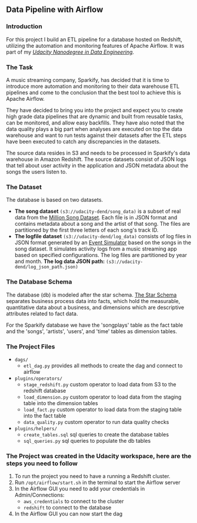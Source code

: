 ## Data Pipeline with Airflow

### Introduction
For this project I build an ETL pipeline for a database hosted on Redshift, utilizing the automation and monitoring features of Apache Airflow. It was part of my *[Udacity Nanodegree in Data Engineering](https://www.udacity.com/course/data-engineer-nanodegree--nd027)*.

### The Task
A music streaming company, Sparkify, has decided that it is time to introduce more automation and monitoring to their data warehouse ETL pipelines and come to the conclusion that the best tool to achieve this is Apache Airflow.

They have decided to bring you into the project and expect you to create high grade data pipelines that are dynamic and built from reusable tasks, can be monitored, and allow easy backfills. They have also noted that the data quality plays a big part when analyses are executed on top the data warehouse and want to run tests against their datasets after the ETL steps have been executed to catch any discrepancies in the datasets.

The source data resides in S3 and needs to be processed in Sparkify's data warehouse in Amazon Redshift. The source datasets consist of JSON logs that tell about user activity in the application and JSON metadata about the songs the users listen to.

### The Dataset
The database is based on two datasets. 
- **The song dataset** `(s3://udacity-dend/song_data)` is a subset of real data from the [Million Song Dataset](http://millionsongdataset.com/). Each file is in JSON format and contains metadata about a song and the artist of that song. The files are partitioned by the first three letters of each song's track ID. 
- **The logfile dataset** `(s3://udacity-dend/log_data)` consists of log files in JSON format generated by an [Event Simulator](https://github.com/Interana/eventsim) based on the songs in the song dataset. It simulates activity logs from a music streaming app based on specified configurations. The log files are partitioned by year and month.
**The log data JSON path:** `(s3://udacity-dend/log_json_path.json)`

### The Database Schema

The database (db) is modeled after the star schema. [The Star Schema](https://en.wikipedia.org/wiki/Star_schema) separates business process data into facts, which hold the measurable, quantitative data about a business, and dimensions which are descriptive attributes related to fact data. 

For the Sparkify database we have the 'songplays' table as the fact table and the 'songs', 'artists', 'users', and 'time' tables as dimension tables.

### The Project Files

- `dags/`
    - `etl_dag.py` provides all methods to create the dag and connect to airflow
- `plugins/operators/`
    - `stage_redshift.py` custom operator to load data from S3 to the redshift database
    - `load_dimension.py` custom operator to load data from the staging table into the dimension tables
    - `load_fact.py` custom operator to load data from the staging table into the fact table
    - `data_quality.py` custom operator to run data quality checks
- `plugins/helpers/`
    - `create_tables.sql` sql queries to create the database tables 
    - `sql_queries.py` sql queries to populate the db tables 

### The Project was created in the Udacity workspace, here are the steps you need to follow

1. To run the project you need to have a running a Redshift cluster.
2. Run `/opt/airflow/start.sh` in the terminal to start the Airflow server
3. In the Airflow GUI you need to add your credentials in Admin/Connections: 
    - `aws_credentials` to connect to the cluster
    - `redshift` to connect to the database 
4. In the Airflow GUI you can now start the dag
